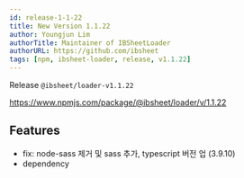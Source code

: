 ```yaml
---
id: release-1-1-22
title: New Version 1.1.22
author: Youngjun Lim
authorTitle: Maintainer of IBSheetLoader
authorURL: https://github.com/ibsheet
tags: [npm, ibsheet-loader, release, v1.1.22]
---
```


Release `@ibsheet/loader-v1.1.22`

<https://www.npmjs.com/package/@ibsheet/loader/v/1.1.22>

<!--truncate-->

## Features

* fix: node-sass 제거 및 sass 추가, typescript 버전 업 (3.9.10)
* dependency
